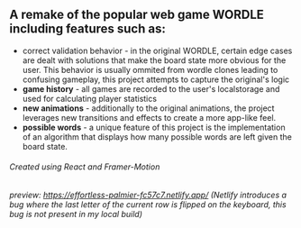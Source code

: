 ## A remake of the popular web game WORDLE including features such as:
* correct validation behavior - in the original WORDLE, certain edge cases are dealt with solutions that make the board state more obvious for the user. This behavior is usually ommited from wordle clones leading to confusing gameplay, this project attempts to capture the original's logic
* **game history** - all games are recorded to the user's localstorage and used for calculating player statistics
* **new animations** - additionally to the original animations, the project leverages new transitions and effects to create a more app-like feel.
* **possible words** - a unique feature of this project is the implementation of an algorithm that displays how many possible words are left given the board state.

###### Created using React and Framer-Motion
###### preview: https://effortless-palmier-fc57c7.netlify.app/ (Netlify introduces a bug where the last letter of the current row is flipped on the keyboard, this bug is not present in my local build)

